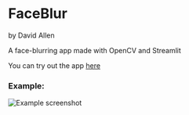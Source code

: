 # FaceBlur
by David Allen

A face-blurring app made with OpenCV and Streamlit

You can try out the app [here](https://faceblur.streamlit.app/)

### Example:
![Example screenshot](https://github.com/alexdivadi/faceblur-backend/assets/26191218/550b2211-7ecf-47e5-a3a7-016669737a23)
